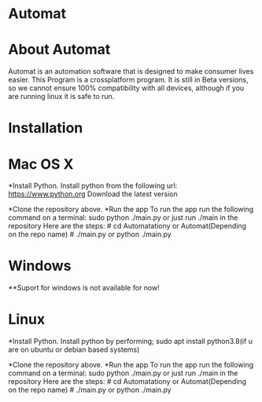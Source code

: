 # Automat

# About Automat

Automat is an automation software that is designed to make consumer lives easier.
This Program is a crossplatform program.
It is still in Beta versions, so we cannot ensure 100% compatibility with all devices, although if you are running linux it is safe to run.

# Installation

  # Mac OS X
  
  *Install Python.
   Install python from the following url: https://www.python.org Download the latest version
   
  *Clone the repository above.
  *Run the app
   To run the app run the following command on a terminal: sudo python ./main.py or just run ./main in the repository
   Here are the steps:
    # cd Automatationy or Automat(Depending on the repo name)
    # ./main.py or python ./main.py
  # Windows
  **Suport for windows is not available for now!
  
  # Linux
  *Install Python.
   Install python by performing; sudo apt install python3.8(if u are on ubuntu or debian based systems)
   
  *Clone the repository above.
  *Run the app
   To run the app run the following command on a terminal: sudo python ./main.py or just run ./main in the repository
   Here are the steps:
    # cd Automatationy or Automat(Depending on the repo name)
    # ./main.py or python ./main.py
  
